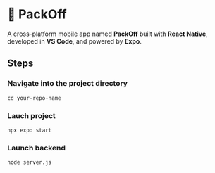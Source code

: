 # 📱 PackOff

A cross-platform mobile app named **PackOff** built with **React Native**, developed in **VS Code**, and powered by **Expo**.

## Steps

### Navigate into the project directory
`cd your-repo-name`

### Lauch project 
`npx expo start`

### Launch backend
`node server.js`
